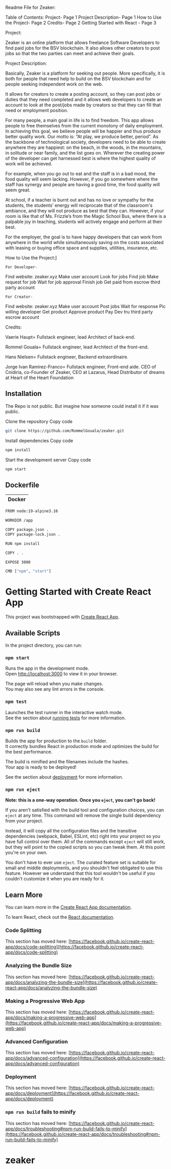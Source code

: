 Readme File for Zeaker:

Table of Contents:
Project- Page 1
Project Description- Page 1
How to Use the Project- Page 2
Credits- Page 2
Getting Started with React - Page 3


Project:
 
Zeaker is an online platform that allows freelance Software Developers to find paid jobs for the BSV blockchain. It also allows other creators to post jobs so that the two parties can meet and achieve their goals. 

Project Description:

Basically, Zeaker is a platform for seeking out people. More specifically, it is both for people that need help to build on the BSV blockchain and for people seeking independent work on the web. 

It allows for creators to create a posting account, so they can post jobs or duties that they need completed and it allows web developers to create an account to look at the post/jobs made by creators so that they can fill that need or employment position. 

For many people, a main goal in life is to find freedom. This app allows people to free themselves from the current monotony of daily employment. In achieving this goal, we believe people will be happier and thus produce better quality work. Our motto is: “At play, we produce better, period”. As the backbone of technological society, developers need to be able to create anywhere they are happiest: on the beach, in the woods, in the mountains, in solitude or near family, and the list goes on. Wherever the creating power of the developer can get harnessed best is where the highest quality of work will be achieved. 

For example, when you go out to eat and the staff is in a bad mood, the food quality will seem lacking. However, if you go somewhere where the staff has synergy and people are having a good time, the food quality will seem great. 

At school, if a teacher is burnt out and has no love or sympathy for the students, the students’ energy will reciprocate that of the classroom's ambiance, and they will not produce as best that they can. However, if your room is like that of Ms. Frizzle’s from the Magic School Bus, where there is a palpable joy in teaching, students will actively engage and perform at their best. 

For the employer, the goal is to have happy developers that can work from anywhere in the world while simultaneously saving on the costs associated with leasing or buying office space and supplies, utilities, insurance, etc. 

How to Use the Project:]

	For Developer-
Find website: zeaker.xyz
Make user account
Look for jobs
Find job
Make request for job
Wait for job approval
Finish job
Get paid from escrow third party account
	
	For Creator-
Find website: zeaker.xyz
Make user account 
Post jobs
Wait for response
Pic willing developer
Get product
Approve product
Pay Dev tru third party escrow account

Credits:

Vaerie Haupt= Fullstack engineer, lead Architect of back-end. 

Rommel Gouala= Fullstack engineer, lead Architect of the front-end.

Hans Nielsen= Fullstack engineer, Backend extraordinaire.

Jorge Ivan Ramirez-Franco= Fullstack engineer, Front-end aide. CEO of Cnidiria, co-Founder of Zeaker, CEO at Lazarus, Head Distributor of dreams at Heart of the Heart Foundation 




## Installation
 
The Repo is not public. But imagine how someone could install it if it was public.

Clone the repository
Copy code
```bash
git clone https://github.com/RommelGouala/zeaker.git
```
Install dependencies
Copy code
```bash
npm install
```
Start the development server
Copy code

```bash
npm start
```

## Dockerfile

| Docker                        |
| ------------------------------|
 ```bash
FROM node:19-alpine3.16

WORKDIR /app

COPY package.json .
COPY package-lock.json .

RUN npm install

COPY . .

EXPOSE 3000

CMD ["npm", "start"]                          
```




# Getting Started with Create React App

This project was bootstrapped with [Create React App](https://github.com/facebook/create-react-app).

## Available Scripts

In the project directory, you can run:

### `npm start`

Runs the app in the development mode.\
Open [http://localhost:3000](http://localhost:3000) to view it in your browser.

The page will reload when you make changes.\
You may also see any lint errors in the console.

### `npm test`

Launches the test runner in the interactive watch mode.\
See the section about [running tests](https://facebook.github.io/create-react-app/docs/running-tests) for more information.

### `npm run build`

Builds the app for production to the `build` folder.\
It correctly bundles React in production mode and optimizes the build for the best performance.

The build is minified and the filenames include the hashes.\
Your app is ready to be deployed!

See the section about [deployment](https://facebook.github.io/create-react-app/docs/deployment) for more information.

### `npm run eject`

**Note: this is a one-way operation. Once you `eject`, you can't go back!**

If you aren't satisfied with the build tool and configuration choices, you can `eject` at any time. This command will remove the single build dependency from your project.

Instead, it will copy all the configuration files and the transitive dependencies (webpack, Babel, ESLint, etc) right into your project so you have full control over them. All of the commands except `eject` will still work, but they will point to the copied scripts so you can tweak them. At this point you're on your own.

You don't have to ever use `eject`. The curated feature set is suitable for small and middle deployments, and you shouldn't feel obligated to use this feature. However we understand that this tool wouldn't be useful if you couldn't customize it when you are ready for it.

## Learn More

You can learn more in the [Create React App documentation](https://facebook.github.io/create-react-app/docs/getting-started).

To learn React, check out the [React documentation](https://reactjs.org/).

### Code Splitting

This section has moved here: [https://facebook.github.io/create-react-app/docs/code-splitting](https://facebook.github.io/create-react-app/docs/code-splitting)

### Analyzing the Bundle Size

This section has moved here: [https://facebook.github.io/create-react-app/docs/analyzing-the-bundle-size](https://facebook.github.io/create-react-app/docs/analyzing-the-bundle-size)

### Making a Progressive Web App

This section has moved here: [https://facebook.github.io/create-react-app/docs/making-a-progressive-web-app](https://facebook.github.io/create-react-app/docs/making-a-progressive-web-app)

### Advanced Configuration

This section has moved here: [https://facebook.github.io/create-react-app/docs/advanced-configuration](https://facebook.github.io/create-react-app/docs/advanced-configuration)

### Deployment

This section has moved here: [https://facebook.github.io/create-react-app/docs/deployment](https://facebook.github.io/create-react-app/docs/deployment)

### `npm run build` fails to minify

This section has moved here: [https://facebook.github.io/create-react-app/docs/troubleshooting#npm-run-build-fails-to-minify](https://facebook.github.io/create-react-app/docs/troubleshooting#npm-run-build-fails-to-minify)
# zeaker
